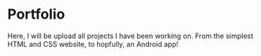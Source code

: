 # Portfolio
Here, I will be upload all projects I have been working on. From the simplest HTML and CSS website, to hopfully, an Android app!
